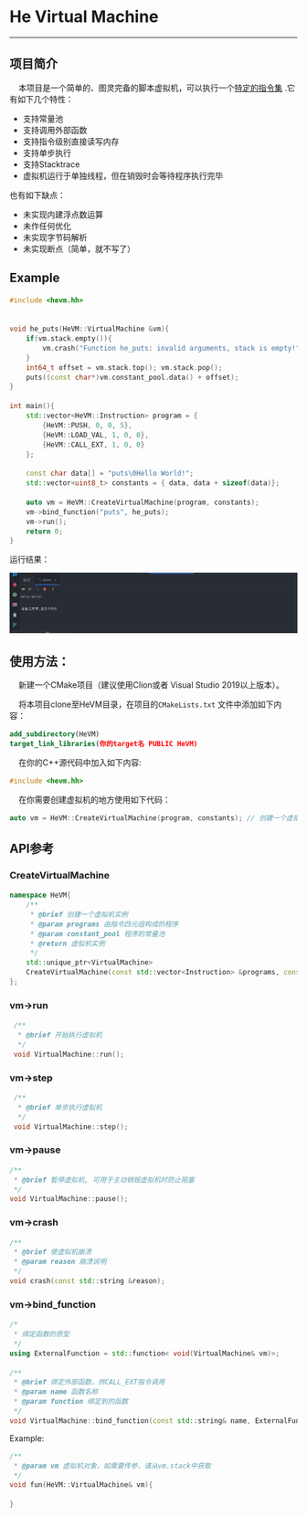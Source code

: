 # He Virtual Machine

<hr/>

## 项目简介
&nbsp;&nbsp;&nbsp;&nbsp;本项目是一个简单的、图灵完备的脚本虚拟机，可以执行一个[特定的指令集](./design/He%20Virtual%20Machine%20design.md) .它有如下几个特性：

+ 支持常量池
+ 支持调用外部函数
+ 支持指令级别直接读写内存
+ 支持单步执行
+ 支持Stacktrace
+ 虚拟机运行于单独线程，但在销毁时会等待程序执行完毕

也有如下缺点：

- 未实现内建浮点数运算
- 未作任何优化
- 未实现字节码解析
- 未实现断点（简单，就不写了）

## Example

```cpp
#include <hevm.hh>


void he_puts(HeVM::VirtualMachine &vm){
    if(vm.stack.empty()){
        vm.crash("Function he_puts: invalid arguments, stack is empty!");
    }
    int64_t offset = vm.stack.top(); vm.stack.pop();
    puts((const char*)vm.constant_pool.data() + offset);
}

int main(){
    std::vector<HeVM::Instruction> program = {
        {HeVM::PUSH, 0, 0, 5},
        {HeVM::LOAD_VAL, 1, 0, 0},
        {HeVM::CALL_EXT, 1, 0, 0}
    };

    const char data[] = "puts\0Hello World!";
    std::vector<uint8_t> constants = { data, data + sizeof(data)};

    auto vm = HeVM::CreateVirtualMachine(program, constants);
    vm->bind_function("puts", he_puts);
    vm->run();
    return 0;
}
```

运行结果：

![result.png](demo/result.png)

## 使用方法：
&nbsp;&nbsp;&nbsp;&nbsp;新建一个CMake项目（建议使用Clion或者 Visual Studio 2019以上版本）。

&nbsp;&nbsp;&nbsp;&nbsp;将本项目clone至HeVM目录，在项目的` CMakeLists.txt ` 文件中添加如下内容：
```cmake
add_subdirectory(HeVM)
target_link_libraries(你的target名 PUBLIC HeVM)
```

&nbsp;&nbsp;&nbsp;&nbsp;在你的C++源代码中加入如下内容:
```cpp
#include <hevm.hh>
```

&nbsp;&nbsp;&nbsp;&nbsp;在你需要创建虚拟机的地方使用如下代码：
```cpp
auto vm = HeVM::CreateVirtualMachine(program, constants); // 创建一个虚拟机实例
```

## API参考

### CreateVirtualMachine
```cpp
namespace HeVM{
    /**
     * @brief 创建一个虚拟机实例
     * @param programs 由指令四元组构成的程序
     * @param constant_pool 程序的常量池
     * @return 虚拟机实例
     */
    std::unique_ptr<VirtualMachine>
    CreateVirtualMachine(const std::vector<Instruction> &programs, const std::vector<uint8_t> &constant_pool);
};
```

### vm->run
```cpp
 /**
  * @brief 开始执行虚拟机
  */
 void VirtualMachine::run();
```
### vm->step
```cpp
 /**
  * @brief 单步执行虚拟机
  */
 void VirtualMachine::step();
```
### vm->pause
```cpp
/**
 * @brief 暂停虚拟机, 可用于主动销毁虚拟机时防止阻塞
 */
void VirtualMachine::pause();
```

### vm->crash
```cpp
/**
 * @brief 使虚拟机崩溃
 * @param reason 崩溃说明
 */
void crash(const std::string &reason);
```

### vm->bind_function
```cpp
/*
 * 绑定函数的原型
 */
using ExternalFunction = std::function< void(VirtualMachine& vm)>;

/**
 * @brief 绑定外部函数，供CALL_EXT指令调用
 * @param name 函数名称
 * @param function 绑定到的函数
 */
void VirtualMachine::bind_function(const std::string& name, ExternalFunction function);
```
Example:
```cpp
/**
 * @param vm 虚拟机对象，如需要传参，请从vm.stack中获取
 */
void fun(HeVM::VirtualMachine& vm){
    
}
```



